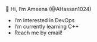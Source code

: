 👋 Hi, I’m Ameena (@AHassan1024)
- I’m interested in DevOps
- I’m currently learning C++
- Reach me by email!

